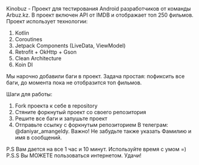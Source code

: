 Kinobuz - Проект для тестирования Android разработчиков от команды Arbuz.kz. В проект включен API от IMDB и отображает топ 250 фильмов.
Проект использует технологии:
1) Kotlin
2) Coroutines
3) Jetpack Components (LiveData, ViewModel)
4) Retrofit + OkHttp + Gson
5) Clean Architecture
6) Koin DI

Мы нарочно добавили баги в проект. Задача простая: пофиксить все баги, до момента пока не отобразится топ фильмов.

Шаги для работы:

1) Fork проекта к себе в repository
2) Стяните форкнутый проект со своего репозитория
3) Решите все баги и запушьте проект
4) Отправьте ссылку с форкнутым репозиторием В телеграм: @daniyar_amangeldy. Важно! Не забудьте также указать Фамилию и имя в сообщений.

P.S Вам дается на все 1 час и 10 минут. Используйте время с умом =)
P.S.S Вы МОЖЕТЕ пользоваться интернетом.
Удачи!
